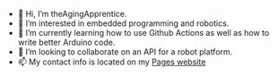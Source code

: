- 👋 Hi, I’m theAgingApprentice.
- 👀 I’m interested in embedded programming and robotics.
- 🌱 I’m currently learning how to use Github Actions as well as how to write better Arduino code.
- 💞️ I’m looking to collaborate on an API for a robot platform.
- 📫 My contact info is located on my [Pages website](https://theagingapprentice.github.io/)

<!---
theAgingApprentice/theAgingApprentice is a ✨ special ✨ repository because its `README.md` (this file) appears on your GitHub profile.
You can click the Preview link to take a look at your changes.
--->
